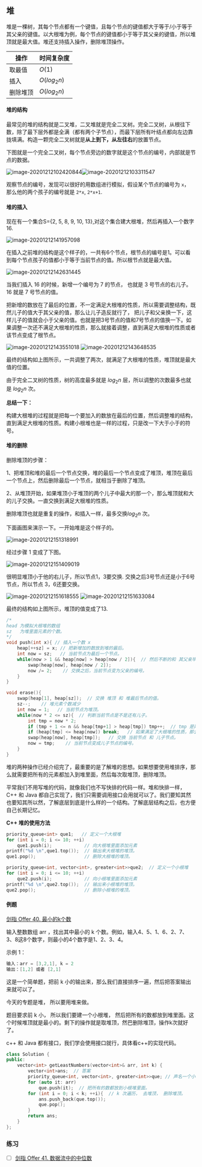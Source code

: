 ## 堆

堆是一棵树，其每个节点都有一个键值，且每个节点的键值都大于等于/小于等于其父亲的键值。以大根堆为例，每个节点的键值都小于等于其父亲的键值，所以堆顶就是最大值。堆还支持插入操作，删除堆顶操作。

| 操作     | 时间复杂度  |
| -------- | ----------- |
| 取最值   | $O(1)$      |
| 插入     | $O(log_2n)$ |
| 删除堆顶 | $O(log_2n)$ |

#### 堆的结构

最常见的堆的结构就是二叉堆，二叉堆就是完全二叉树。完全二叉树，从根往下数，除了最下层外都是全满（都有两个子节点），而最下层所有叶结点都向左边靠拢填满。构造一颗完全二叉树就是**从上到下，从左往右**的放置节点。

下图就是一个完全二叉树，每个节点旁边的数字就是这个节点的编号，内部就是节点的数据。

![image-20201212102420844](https://i.loli.net/2020/12/12/vrO5N97TRAxfPod.png)![image-20201212103311547](https://i.loli.net/2020/12/12/8T5d9Iyz1YCUcED.png)

观察节点的编号，发现可以很好的用数组进行模拟，假设某个节点的编号为 `x`， 那么他的两个孩子的编号就是 `2*x`, `2*x+1`.

#### 堆的插入

现在有一个集合S={2, 5, 8, 9, 10, 13},对这个集合建大根堆，然后再插入一个数字 16.  

![image-20201212141957098](https://i.loli.net/2020/12/12/odrBTYkyLtc1KZA.png)

在插入之前堆的结构是这个样子的，一共有6个节点，根节点的编号是1。可以看到每个节点孩子的值都小于等于当前节点的值。所以根节点就是最大值。

![image-20201212142631445](https://i.loli.net/2020/12/12/3XoD9Cr7EWSdIx8.png)

当我们插入 16 的时候，新增一个编号为 7 的节点， 也就是 3 号节点的右儿子。16 就是 7 号节点的值。

把新增的数放在了最后的位置，不一定满足大根堆的性质，所以需要调整结构，既然儿子的值大于其父亲的值，那么让儿子造反就行了， 把儿子和父亲换一下，这样儿子的值就会小于父亲的值。也就是把3号节点的值和7号节点的值换一下。如果调整一次还不满足大根堆的性质，那么就接着调整，直到满足大根堆的性质或者该节点变成了根节点。

![image-20201212143551018](https://i.loli.net/2020/12/12/sYcwAFTrgLMht32.png) ![image-20201212143648535](https://i.loli.net/2020/12/12/gpYqmAJz5h7M4iX.png)

最终的结构如上图所示，一共调整了两次，就满足了大根堆的性质，堆顶就是最大值的位置。 

由于完全二叉树的性质，树的高度最多就是 $log_2n$ 层，所以调整的次数最多也就是 $log_2n$ 次。

**总结一下：**

构建大根堆的过程就是把每一个要加入的数放在最后的位置，然后调整堆的结构，直到满足大根堆的性质。构建小根堆也是一样的过程，只是改一下大于小于的符号。



#### 堆的删除

删除堆顶的步骤： 

1、把堆顶和堆的最后一个节点交换，堆的最后一个节点变成了堆顶，堆顶在最后一个节点上，然后删除最后一个节点，就相当于删除了堆顶。

2、从堆顶开始，如果堆顶小于堆顶的两个儿子中最大的那一个，那么堆顶就和大的儿子交换。一直交换到满足大根堆的性质。

删除堆顶也就是重复的操作，和插入一样，最多交换$log_2n$ 次。

下面画图来演示一下。一开始堆是这个样子的。

![image-20201212151318991](https://i.loli.net/2020/12/12/dHKglEFcUeYiuvy.png)

经过步骤 1 变成了下图。

![image-20201212151409019](https://i.loli.net/2020/12/12/EIr2sMujJ943gva.png)

很明显堆顶小于他的右儿子，所以节点1，3要交换. 交换之后3号节点还是小于6号节点，所以节点 3，6还要交换。

![image-20201212151618555](https://i.loli.net/2020/12/12/32v8ujLDe65NMdp.png) ![image-20201212151633084](https://i.loli.net/2020/12/12/tB628wujSVCv74O.png)

最终的结构如上图所示，堆顶的值变成了13.

```c++
/*
head 为模拟大根堆的数组
sz   为堆里面元素的个数。
*/
void push(int x){ // 插入一个数 x
	heap[++sz] = x; // 把新增加的数放到堆的最后。
	int now = sz;   // 当前节点为最后一个节点。
	while(now > 1 && heap[now] > heap[now / 2]){  // 然后不断的和 其父亲毕竟，如果大于父亲的值，就要交换。
		swap(heap[now], heap[now / 2]);
		now /= 2;    // 交换之后，当前节点变为父亲的编号。
	} 
}

void erase(){
	swap(heap[1], heap[sz]);  // 交换 堆顶 和 堆最后节点的值。
	sz--;    // 堆元素个数减少
	int now = 1;   // 当前节点为堆顶。
	while(now * 2 <= sz){  // 判断当前节点是不是还有儿子。
		int tmp = now * 2;
		if (tmp + 1 <= n && heap[tmp+1] > heap[tmp]) tmp++;  // tmp 是两个儿子中最大值的编号。
		if (heap[tmp] <= heap[now]) break;   // 如果满足了大根堆的性质，那么就break 退出。
		swap(heap[now], heap[tmp]);   // 交换 当前节点 和 儿子节点。
		now = tmp;    // 当前节点变成儿子节点的编号。
	}
}
```



堆的两种操作已经介绍完了，最重要的是了解堆的思想。如果想要使用堆排序，那么就需要把所有的元素都加入到堆里面，然后每次取堆顶，删除堆顶。

平常我们不用写堆的代码，就像我们也不写快排的代码一样。堆和快排一样，C++ 和 Java 都自己实现了，我们只需要调用接口会用就可以了。我们要知其然也要知其所以然，了解底层到底是什么样的一个结构。了解底层结构之后，也方便自己长期记忆。

**C++ 堆的使用方法**

```c++
priority_queue<int> que1;   // 定义一个大根堆
for (int i = 0; i <= 10; ++i)
    que1.push(i);            // 向大根堆里面添加元素
printf("%d \n",que1.top());  // 输出来大根堆的堆顶。
que1.pop();                  // 删除大根堆的堆顶。

priority_queue<int, vector<int>, greater<int>>que2;  // 定义一个小根堆
for (int i = 0; i <= 10; ++i)   
    que2.push(i);            // 向小根堆里面添加元素
printf("%d \n",que2.top());  // 输出来小根堆的堆顶。
que2.pop();                  // 删除小根堆的堆顶。
```





#### 例题

[剑指 Offer 40. 最小的k个数](https://leetcode-cn.com/problems/zui-xiao-de-kge-shu-lcof/)

输入整数数组 arr ，找出其中最小的 k 个数。例如，输入4、5、1、6、2、7、3、8这8个数字，则最小的4个数字是1、2、3、4。

 

示例 1：

```c++
输入：arr = [3,2,1], k = 2
输出：[1,2] 或者 [2,1]
```

这是一个简单题，把前 k 小的输出来，那么我们直接排序一遍，然后把答案输出来就可以了。

今天的专题是堆， 所以要用堆来做。

题目要求前 k 小， 所以我们要建一个小根堆， 然后把所有的数都放到堆里面。这个时候堆顶就是最小的。剩下的操作就是取堆顶，然巴删除堆顶，操作k次就好了。

c++ 和 Java 都有接口，我们学会使用接口就行，具体看c++的实现代码。 

```c++
class Solution {
public:
    vector<int> getLeastNumbers(vector<int>& arr, int k) {
        vector<int>ans;  // 答案
        priority_queue<int, vector<int>, greater<int>>que; // 声名一个小根堆。
        for (auto it: arr)
            que.push(it);  // 把所有的数都放到小根堆里面。
        for (int i = 0; i < k; ++i){  // k 次遍历， 去堆顶， 删除堆顶。
            ans.push_back(que.top());
            que.pop();
        }
        return ans;
    }
};
```



### 练习

- [ ] [剑指 Offer 41. 数据流中的中位数](https://leetcode-cn.com/problems/shu-ju-liu-zhong-de-zhong-wei-shu-lcof/)